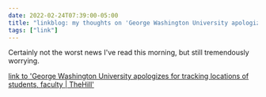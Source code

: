 ```yaml
---
date: 2022-02-24T07:39:00-05:00
title: "linkblog: my thoughts on 'George Washington University apologizes for tracking locations of students, faculty | TheHill'"
tags: ["link"]
---
```

Certainly not the worst news I've read this morning, but still tremendously worrying.
 
[link to 'George Washington University apologizes for tracking locations of students, faculty | TheHill'](https://thehill.com/homenews/state-watch/594142-george-washington-university-apologizes-for-tracking-locations-of)

